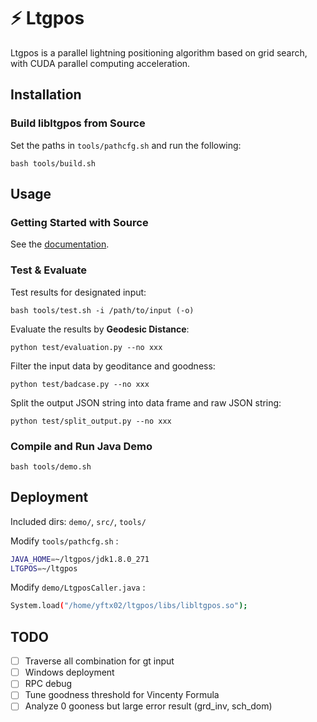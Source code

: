 # ⚡️ Ltgpos

Ltgpos is a parallel lightning positioning algorithm based on grid search, with CUDA parallel computing acceleration.

## Installation

### Build libltgpos from Source

Set the paths in `tools/pathcfg.sh` and run the following:

```shell
bash tools/build.sh
```

## Usage

### Getting Started with Source

See the [documentation](docs/doc.md).

### Test & Evaluate

Test results for designated input:

```shell
bash tools/test.sh -i /path/to/input (-o)
```

Evaluate the results by **Geodesic Distance**:

```shell
python test/evaluation.py --no xxx
```

Filter the input data by geoditance and goodness:

```shell
python test/badcase.py --no xxx
```

Split the output JSON string into data frame and raw JSON string:

```shell
python test/split_output.py --no xxx
```

### Compile and Run Java Demo

```shell
bash tools/demo.sh
```

## Deployment

Included dirs: `demo/`, `src/`, `tools/`

Modify `tools/pathcfg.sh` :

```bash
JAVA_HOME=~/ltgpos/jdk1.8.0_271
LTGPOS=~/ltgpos
```

Modify `demo/LtgposCaller.java` :

```bash
System.load("/home/yftx02/ltgpos/libs/libltgpos.so");
```

## TODO

- [ ] Traverse all combination for gt input
- [ ] Windows deployment
- [ ] RPC debug
- [ ] Tune goodness threshold for Vincenty Formula
- [ ] Analyze 0 gooness but large error result (grd_inv, sch_dom)
